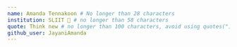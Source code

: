 ```yaml
---
name: Amanda Tennakoon # No longer than 28 characters
institution: SLIIT 🚩 # no longer than 58 characters
quote: Think new # no longer than 100 characters, avoid using quotes(") to guarantee the format remains the same.
github_user: JayaniAmanda
---
```

